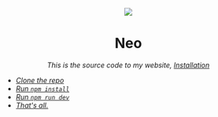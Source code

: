 <p align="center">
  <a href="https://db-ops.de" target="_blank">
    <img src="https://user-images.githubusercontent.com/807318/109376537-6ac33300-78c5-11eb-854f-eaa130114161.png">
  </a>
  <p align="center">
    <h1 align="center">Neo</h1>
    <p align="center">
      <i>This is the source code to my website, <a href="https://neoi.sh>neoi.sh</a>. Feel free to do with it what you please.</i>
    </p>
  </p>
  <p>&nbsp;</p>
</p>

## Installation

- Clone the repo
- Run `npm install`
- Run `npm run dev`
- That's all.
